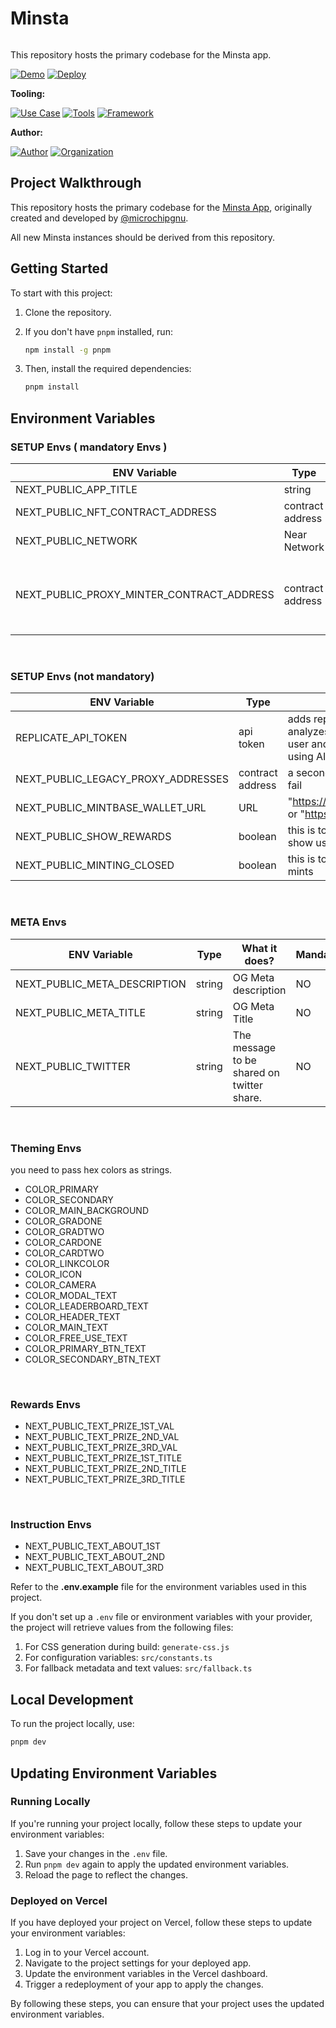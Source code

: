 # Minsta
<img src="https://i.imgur.com/J85RM1o.png" alt="cover_image"  width="0" />

This repository hosts the primary codebase for the Minsta app.

[![Demo](https://img.shields.io/badge/Demo-Visit%20Demo-brightgreen)](https://minsta-app.vercel.app/)
[![Deploy](https://img.shields.io/badge/Deploy-on%20Vercel-blue)](https://vercel.com/new/clone?repository-url=https%3A%2F%2Fgithub.com%2FMintbase%2Fminsta&env=NEXT_PUBLIC_APP_TITLE,NEXT_PUBLIC_PROXY_MINTER_CONTRACT_ADDRESS,NEXT_PUBLIC_SHOW_REWARDS,NEXT_PUBLIC_NFT_CONTRACT_ADDRESS,NEXT_PUBLIC_NETWORK&envDescription=API%20Keys%20for%20Minsta%20Project&envLink=https%3A%2F%2Fgithub.com%2FMintbase%2Fminsta%2Ftree%2Fminsta-improvements%23environment-variables)

**Tooling:**

[![Use Case](https://img.shields.io/badge/Use%20Case-Minter-blue)](#)
[![Tools](https://img.shields.io/badge/Tools-@mintbase.js/react%2C@mintbase.js/storage%2CArweave%2CMintbase%20Wallet-blue)](#)
[![Framework](https://img.shields.io/badge/Framework-Next.js%2014-blue)](#)

**Author:**

[![Author](https://img.shields.io/twitter/follow/microchipgnu?style=social&logo=twitter)](https://twitter.com/microchipgnu)  [![Organization](https://img.shields.io/badge/Mintbase-blue)](https://www.mintbase.xyz)


## Project Walkthrough

This repository hosts the primary codebase for the [Minsta App](https://minsta.me), originally created and developed by [@microchipgnu](https://github.com/microchipgnu).

All new Minsta instances should be derived from this repository.

## Getting Started

To start with this project:

1. Clone the repository.
2. If you don't have `pnpm` installed, run:

   ```bash
   npm install -g pnpm
   ```

3. Then, install the required dependencies:

     ```bash
     pnpm install
     ```

## Environment Variables


### SETUP Envs ( mandatory Envs )

| ENV Variable                              | Type             | What it does?                                                                                                                                                                         | Mandatory |
|-------------------------------------------|------------------|---------------------------------------------------------------------------------------------------------------------------------------------------------------------------------------|-----------|
| NEXT_PUBLIC_APP_TITLE                     | string           | sets the Title of your deployed application                                                                                                                                           | YES       |
| NEXT_PUBLIC_NFT_CONTRACT_ADDRESS          | contract address | this is the near contract where you want to showcase the user mints                                                                                                                   | YES       |
| NEXT_PUBLIC_NETWORK                       | Near Network     | sets Wallet login to the desired near network. "testnet" \| "mainnet"                                                                                                                 | YES       |
| NEXT_PUBLIC_PROXY_MINTER_CONTRACT_ADDRESS | contract address | `0.drop.proxy.mintbase.near` can work as a default, this is the contract address that will do proxy minting so any user on near could mint it. It should be added as a minter on your contract (same as NEXT_PUBLIC_NFT_CONTRACT_ADDRESS) | YES       |


<br />

### SETUP Envs (not mandatory)

| ENV Variable                       | Type             | What it does?                                                                                               | Mandatory |
|------------------------------------|------------------|-------------------------------------------------------------------------------------------------------------|-----------|
| REPLICATE_API_TOKEN                | api token        | adds replicate functionality that analyzes the image taken by the user and add title + description using AI | NO        |
| NEXT_PUBLIC_LEGACY_PROXY_ADDRESSES | contract address | a second proxy address in case first fail                                                                   | NO        |
| NEXT_PUBLIC_MINTBASE_WALLET_URL    | URL              | "https://testnet.wallet.mintbase.xyz" or "https://wallet.mintbase.xyz"                                      | NO        |
| NEXT_PUBLIC_SHOW_REWARDS           | boolean          | this is to opt for rewards modal and show users                                                             | NO        |
| NEXT_PUBLIC_MINTING_CLOSED         | boolean          | this is to close the dapp for new mints                                                                     | NO        |

<br/>

### META Envs
| ENV Variable                 | Type    | What it does?                                   | Mandatory |
|------------------------------|---------|-------------------------------------------------|-----------|
| NEXT_PUBLIC_META_DESCRIPTION | string  | OG Meta description                             | NO        |
| NEXT_PUBLIC_META_TITLE       | string  | OG Meta Title                                   | NO        |
| NEXT_PUBLIC_TWITTER          | string  | The message to be shared on twitter share.      | NO        |

<br/>

### Theming Envs

you need to pass hex colors as strings.

- COLOR_PRIMARY
- COLOR_SECONDARY
- COLOR_MAIN_BACKGROUND
- COLOR_GRADONE
- COLOR_GRADTWO
- COLOR_CARDONE
- COLOR_CARDTWO
- COLOR_LINKCOLOR
- COLOR_ICON
- COLOR_CAMERA
- COLOR_MODAL_TEXT
- COLOR_LEADERBOARD_TEXT
- COLOR_HEADER_TEXT
- COLOR_MAIN_TEXT
- COLOR_FREE_USE_TEXT
- COLOR_PRIMARY_BTN_TEXT
- COLOR_SECONDARY_BTN_TEXT

<br />

### Rewards Envs

- NEXT_PUBLIC_TEXT_PRIZE_1ST_VAL
- NEXT_PUBLIC_TEXT_PRIZE_2ND_VAL
- NEXT_PUBLIC_TEXT_PRIZE_3RD_VAL
- NEXT_PUBLIC_TEXT_PRIZE_1ST_TITLE
- NEXT_PUBLIC_TEXT_PRIZE_2ND_TITLE
- NEXT_PUBLIC_TEXT_PRIZE_3RD_TITLE

<br />

### Instruction Envs


- NEXT_PUBLIC_TEXT_ABOUT_1ST
- NEXT_PUBLIC_TEXT_ABOUT_2ND
- NEXT_PUBLIC_TEXT_ABOUT_3RD


Refer to the **.env.example** file for the environment variables used in this project.

If you don't set up a `.env` file or environment variables with your provider, the project will retrieve values from the following files:

1. For CSS generation during build: `generate-css.js`
2. For configuration variables: `src/constants.ts`
3. For fallback metadata and text values: `src/fallback.ts`

## Local Development

To run the project locally, use:

  ```bash
  pnpm dev
  ```

## Updating Environment Variables

### Running Locally

If you're running your project locally, follow these steps to update your environment variables:

1. Save your changes in the `.env` file.
2. Run `pnpm dev` again to apply the updated environment variables.
3. Reload the page to reflect the changes.

### Deployed on Vercel

If you have deployed your project on Vercel, follow these steps to update your environment variables:

1. Log in to your Vercel account.
2. Navigate to the project settings for your deployed app.
3. Update the environment variables in the Vercel dashboard.
4. Trigger a redeployment of your app to apply the changes.

By following these steps, you can ensure that your project uses the updated environment variables.



<img src="https://i.imgur.com/p4HS3Sq.png" alt="detail_image"  width="0" />

